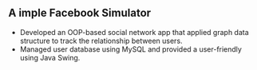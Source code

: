 ## A imple Facebook Simulator

*	Developed an OOP-based social network app that applied graph data structure to track the relationship between users.
* Managed user database using MySQL and provided a user-friendly using Java Swing.

